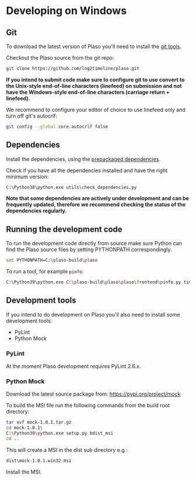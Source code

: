 # Developing on Windows

## Git

To download the latest version of Plaso you'll need to install the
[git tools](http://git-scm.com/downloads).

Checkout the Plaso source from the git repo:

```bash
git clone https://github.com/log2timeline/plaso.git
```

**If you intend to submit code make sure to configure git to use convert to the
Unix-style end-of-line characters (linefeed) on submission and not have the
Windows-style end-of-line characters (carriage return + linefeed).**

We recommend to configure your editor of choice to use linefeed only and turn
off git's autocrlf:

```bash
git config --global core.autocrlf false
```

## Dependencies

Install the dependencies, using the
[prepackaged dependencies](Development-Dependencies.html#Windows).

Check if you have all the dependencies installed and have the right minimum
version:

```bash
C:\Python38\python.exe utils\check_dependencies.py
```

**Note that some dependencies are actively under development and can be
frequently updated, therefore we recommend checking the status of the
dependencies regularly.**

## Running the development code

To run the development code directly from source make sure Python can find the
Plaso source files by setting PYTHONPATH correspondingly.

```bash
set PYTHONPATH=C:\plaso-build\plaso
```

To run a tool, for example `pinfo`:

```bash
C:\Python39\python.exe C:\plaso-build\plaso\plaso\frontend\pinfo.py timeline.plaso
```

## Development tools

If you intend to do development on Plaso you'll also need to install some
development tools:

* PyLint
* Python Mock

### PyLint

At the moment Plaso development requires PyLint 2.6.x.

### Python Mock

Download the latest source package from: https://pypi.org/project/mock

To build the MSI file run the following commands from the build root directory:

```bash
tar xvf mock-1.0.1.tar.gz
cd mock-1.0.1\
C:\Python39\python.exe setup.py bdist_msi
cd ..
```

This will create a MSI in the dist sub directory e.g.:

```bash
dist\mock-1.0.1.win32.msi
```

Install the MSI.
